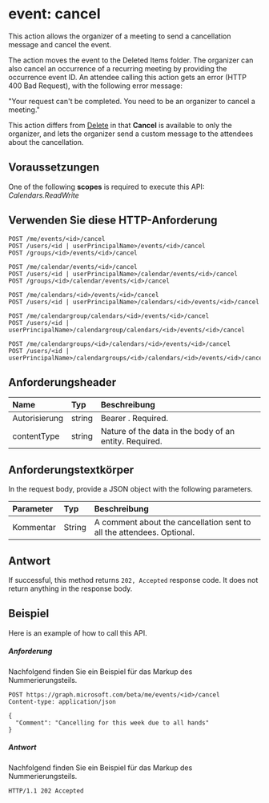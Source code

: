 # <a name="event-cancel"></a>event: cancel

This action allows the organizer of a meeting to send a cancellation message and cancel the event. 

The action moves the event to the Deleted Items folder. The organizer can also cancel an occurrence of a recurring meeting by providing the occurrence event ID. An attendee calling this action gets an error (HTTP 400 Bad Request), with the following error message:

"Your request can't be completed. You need to be an organizer to cancel a meeting."

This action differs from [Delete](event_delete.md) in that **Cancel** is available to only the organizer, and lets the organizer send a custom message to the attendees about the cancellation.

## <a name="prerequisites"></a>Voraussetzungen
One of the following **scopes** is required to execute this API: *Calendars.ReadWrite*
## <a name="http-request"></a>Verwenden Sie diese HTTP-Anforderung
<!-- { "blockType": "ignored" } -->
```http
POST /me/events/<id>/cancel
POST /users/<id | userPrincipalName>/events/<id>/cancel
POST /groups/<id>/events/<id>/cancel

POST /me/calendar/events/<id>/cancel
POST /users/<id | userPrincipalName>/calendar/events/<id>/cancel
POST /groups/<id>/calendar/events/<id>/cancel

POST /me/calendars/<id>/events/<id>/cancel
POST /users/<id | userPrincipalName>/calendars/<id>/events/<id>/cancel

POST /me/calendargroup/calendars/<id>/events/<id>/cancel
POST /users/<id | userPrincipalName>/calendargroup/calendars/<id>/events/<id>/cancel

POST /me/calendargroups/<id>/calendars/<id>/events/<id>/cancel
POST /users/<id | userPrincipalName>/calendargroups/<id>/calendars/<id>/events/<id>/cancel
```
## <a name="request-headers"></a>Anforderungsheader
| Name       | Typ | Beschreibung|
|:---------------|:--------|:----------|
| Autorisierung  | string  | Bearer <token>. Required. |
| contentType | string  | Nature of the data in the body of an entity. Required. |

## <a name="request-body"></a>Anforderungstextkörper
In the request body, provide a JSON object with the following parameters.

| Parameter    | Typ   |Beschreibung|
|:---------------|:--------|:----------|
|Kommentar|String|A comment about the cancellation sent to all the attendees. Optional.|

## <a name="response"></a>Antwort
If successful, this method returns `202, Accepted` response code. It does not return anything in the response body.

## <a name="example"></a>Beispiel
Here is an example of how to call this API.
##### <a name="request"></a>Anforderung
Nachfolgend finden Sie ein Beispiel für das Markup des Nummerierungsteils.
<!-- {
  "blockType": "request",
  "name": "event_cancel"
}-->
```http
POST https://graph.microsoft.com/beta/me/events/<id>/cancel
Content-type: application/json

{
  "Comment": "Cancelling for this week due to all hands"
}
```

##### <a name="response"></a>Antwort
Nachfolgend finden Sie ein Beispiel für das Markup des Nummerierungsteils.
<!-- {
  "blockType": "response",
  "truncated": true
} -->
```http
HTTP/1.1 202 Accepted
```

<!-- uuid: 8fcb5dbc-d5aa-4681-8e31-b001d5168d79
2015-10-25 14:57:30 UTC -->
<!-- {
  "type": "#page.annotation",
  "description": "event: cancel",
  "keywords": "",
  "section": "documentation",
  "tocPath": ""
}-->
